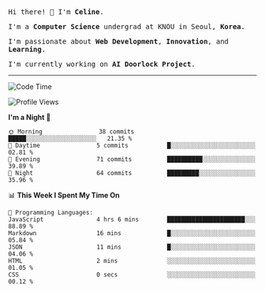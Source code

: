 <p><samp>Hi there! 👋 I'm <b>Celine</b>.</samp></p>
<p><samp>I'm a <b>Computer Science</b> undergrad at KNOU in Seoul, <b>Korea</b>.</samp></p>
<p><samp>I'm passionate about <b>Web Development</b>, <b>Innovation</b>, and <b>Learning</b>.</samp></p>
<p><samp>I'm currently working on <b>AI Doorlock Project</b>.</samp></p>
<hr>

<!--START_SECTION:celine-->
![Code Time](http://img.shields.io/badge/Code%20Time-54%20hrs%2010%20mins-blue)

![Profile Views](http://img.shields.io/badge/Profile%20Views-1-blue)

**I'm a Night 🦉** 

```text
🌞 Morning                38 commits          █████░░░░░░░░░░░░░░░░░░░░   21.35 % 
🌆 Daytime                5 commits           █░░░░░░░░░░░░░░░░░░░░░░░░   02.81 % 
🌃 Evening                71 commits          ██████████░░░░░░░░░░░░░░░   39.89 % 
🌙 Night                  64 commits          █████████░░░░░░░░░░░░░░░░   35.96 % 
```


📊 **This Week I Spent My Time On** 

```text
💬 Programming Languages: 
JavaScript               4 hrs 6 mins        ██████████████████████░░░   88.89 % 
Markdown                 16 mins             █░░░░░░░░░░░░░░░░░░░░░░░░   05.84 % 
JSON                     11 mins             █░░░░░░░░░░░░░░░░░░░░░░░░   04.06 % 
HTML                     2 mins              ░░░░░░░░░░░░░░░░░░░░░░░░░   01.05 % 
CSS                      0 secs              ░░░░░░░░░░░░░░░░░░░░░░░░░   00.12 % 
```


<!--END_SECTION:celine-->
